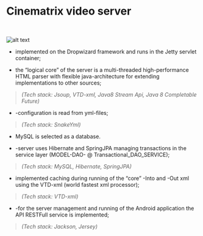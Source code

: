 # **Cinematrix video server**

<br>

![alt text][screen_1]

[screen_1]: https://github.com/Fleival/cinematrix-video_server/blob/master/Gif_preview/CinematrixApp-2.gif 

-   implemented on the Dropwizard framework and runs in the Jetty servlet
    container;

-   the “logical core” of the server is a multi-threaded high-performance HTML
    parser with flexible java-architecture for extending implementations to
    other sources;

>   *(Tech stack: Jsoup, VTD-xml, Java8 Stream Api, Java 8 Completable Future)*

-   \-configuration is read from yml-files;

>   *(Tech stack: SnakeYml)*

-   MySQL is selected as a database.

-   \-server uses Hibernate and SpringJPA managing transactions in the service
    layer (MODEL-DAO- \@ Transactional_DAO_SERVICE);

>   *(Tech stack: MySQL, Hibernate, SpringJPA)*

-   implemented caching during running of the “core” -Into and -Out xml using
    the VTD-xml (world fastest xml processor);

>   *(Tech stack: VTD-xml)*

-   \-for the server management and running of the Android application the API
    RESTFull service is implemented;

>   *(Tech stack: Jackson, Jersey)*
